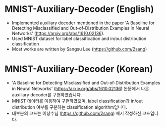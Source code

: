 # MNIST-Auxiliary-Decoder (English)
- Implemented auxiliary decoder mentioned in the paper 'A Baseline for Detecting Misclassified and Out-of-Distribution Examples in Neural Networks' (https://arxiv.org/abs/1610.02136). 
- Used MNIST dataset for label classification and in/out distribution classification
- Most works are written by Sangsu Lee (https://github.com/2sang)

# MNIST-Auxiliary-Decoder (Korean)
- 'A Baseline for Detecting Misclassified and Out-of-Distribution Examples in Neural Networks' (https://arxiv.org/abs/1610.02136) 논문에서 나온 auxiliary decoder를 구현하였습니다.
- MNIST 데이터를 이용하여 구현하였으며, label classification과 in/out distribution 여부를 구분하는 classification algorithm입니다.
- 대부분의 코드는 이상수님 (https://github.com/2sang) 께서 작성하신 코드입니다.
